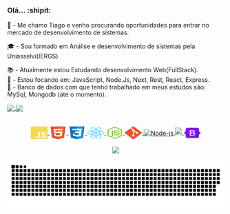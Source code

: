 ### Olá... :shipit: <br>

:ticket: - Me chamo Tiago e venho procurando oportunidades para entrar no mercado de desenvolvimento de sistemas. <br>

   

:mortar_board: - Sou formado em Análise e desenvolvimento de sistemas pela Uniasselvi(IERGS)<br>


:books:  - Atualmente estou Estudando desenvolvimento Web(FullStack).<br>
:scroll: - Estou focando em: JavaScript, Node.Js, Next, Rest, React, Express. <br>
:floppy_disk: - Banco de dados com que tenho trabalhado em meus estudos são: MySql, Mongodb (até o momento). <br>



<div>
  <a href="https://github.com/trsmrs">
  <img height="180em"   align="center" src="https://github-readme-stats.vercel.app/api?username=trsmrs&show_icons=true&theme=react&include_all_commits=true&count_private=true"/>
  <img height="180em"  align="center" src="https://github-readme-stats.vercel.app/api/top-langs/?username=trsmrs&layout=compact&langs_count=7&theme=react" />

  
</div>
 <br>

<div  align="center"> 
  <div style="display: inline_block"><br>
  <img align="center" alt="Js" height="30" width="40" src="https://raw.githubusercontent.com/devicons/devicon/master/icons/javascript/javascript-plain.svg">
  <img align="center" alt="HTML" height="30" width="40" src="https://raw.githubusercontent.com/devicons/devicon/master/icons/html5/html5-original.svg">
  <img align="center" alt="CSS" height="30" width="40" src="https://raw.githubusercontent.com/devicons/devicon/master/icons/css3/css3-original.svg">
  <img align="center" alt="React" height="30" width="40" src="https://raw.githubusercontent.com/devicons/devicon/master/icons/react/react-original.svg">
  <img align="center" alt="Node-js" height="30" width="40" src="https://github.com/devicons/devicon/blob/master/icons/nodejs/nodejs-original.svg">
  <img align="center" alt="Node-js" height="30" width="40" src="https://github.com/devicons/devicon/blob/master/icons/git/git-original.svg">
  <img align="center" alt="Node-js" height="30" width="40" src="[https://github.com/devicons/devicon/blob/master/icons/github/github-original-wordmark.svg](https://img.icons8.com/fluency/48/000000/github.png")>
  <img src="https://img.icons8.com/fluency/48/000000/github.png"/>
  <img align="center" alt="Bootstrap" height="30" width="40" src="https://github.com/devicons/devicon/blob/master/icons/bootstrap/bootstrap-original.svg">
</div>
   
<br>
  <a href="https://www.linkedin.com/in/tiago-machado-95a81313a/" target="_blank"><img src="https://img.shields.io/badge/-LinkedIn-%230077B5?style=for-the-badge&logo=linkedin&logoColor=white" target="_blank"></a> 
<br>



 ![Snake animation](https://github.com/trsmrs/tiagomachado/blob/output/github-contribution-grid-snake.svg)
